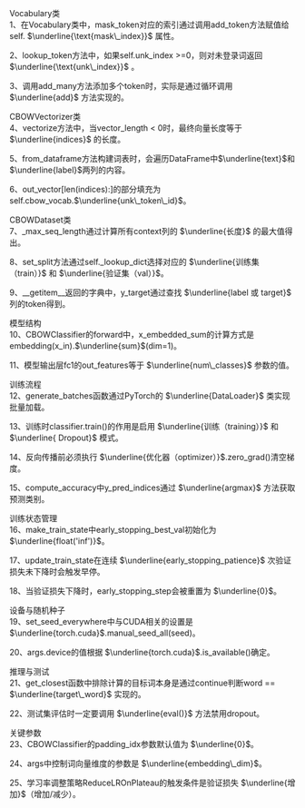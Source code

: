 Vocabulary类  
1、在Vocabulary类中，mask_token对应的索引通过调用add_token方法赋值给self. $\underline{\text{mask\_index}}$ 属性。

2、lookup_token方法中，如果self.unk_index >=0，则对未登录词返回 $\underline{\text{unk\_index}}$ 。

3、调用add_many方法添加多个token时，实际是通过循环调用 $\underline{add}$ 方法实现的。

CBOWVectorizer类   
4、vectorize方法中，当vector_length < 0时，最终向量长度等于 $\underline{indices}$ 的长度。

5、from_dataframe方法构建词表时，会遍历DataFrame中$\underline{text}$和$\underline{label}$两列的内容。

6、out_vector[len(indices):]的部分填充为self.cbow_vocab.$\underline{unk\_token\_id}$。

CBOWDataset类  
7、_max_seq_length通过计算所有context列的 $\underline{长度}$ 的最大值得出。

8、set_split方法通过self._lookup_dict选择对应的 $\underline{训练集（train）}$ 和 $\underline{验证集（val）}$。

9、__getitem__返回的字典中，y_target通过查找 $\underline{label 或 target}$ 列的token得到。

模型结构   
10、CBOWClassifier的forward中，x_embedded_sum的计算方式是embedding(x_in).$\underline{sum}$(dim=1)。

11、模型输出层fc1的out_features等于 $\underline{num\_classes}$ 参数的值。

训练流程  
12、generate_batches函数通过PyTorch的 $\underline{DataLoader}$ 类实现批量加载。

13、训练时classifier.train()的作用是启用 $\underline{训练（training）}$ 和 $\underline{ Dropout}$ 模式。

14、反向传播前必须执行 $\underline{优化器（optimizer）}$.zero_grad()清空梯度。

15、compute_accuracy中y_pred_indices通过 $\underline{argmax}$ 方法获取预测类别。

训练状态管理  
16、make_train_state中early_stopping_best_val初始化为 $\underline{float('inf')}$。

17、update_train_state在连续 $\underline{early_stopping_patience}$ 次验证损失未下降时会触发早停。

18、当验证损失下降时，early_stopping_step会被重置为 $\underline{0}$。

设备与随机种子  
19、set_seed_everywhere中与CUDA相关的设置是 $\underline{torch.cuda}$.manual_seed_all(seed)。

20、args.device的值根据 $\underline{torch.cuda}$.is_available()确定。

推理与测试  
21、get_closest函数中排除计算的目标词本身是通过continue判断word == $\underline{target\_word}$ 实现的。

22、测试集评估时一定要调用 $\underline{eval()}$ 方法禁用dropout。

关键参数  
23、CBOWClassifier的padding_idx参数默认值为 $\underline{0}$。

24、args中控制词向量维度的参数是 $\underline{embedding\_dim}$。

25、学习率调整策略ReduceLROnPlateau的触发条件是验证损失 $\underline{增加}$（增加/减少）。
